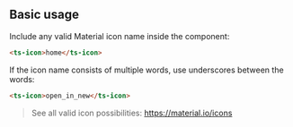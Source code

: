## Basic usage

Include any valid Material icon name inside the component:

```html
<ts-icon>home</ts-icon>
```

If the icon name consists of multiple words, use underscores between the words:

```html
<ts-icon>open_in_new</ts-icon>
```

> See all valid icon possibilities: https://material.io/icons
